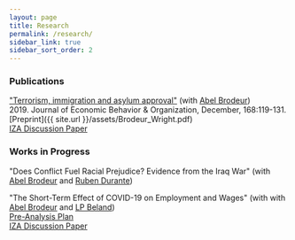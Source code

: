 ```yaml
---
layout: page
title: Research
permalink: /research/
sidebar_link: true
sidebar_sort_order: 2
---
```


### Publications
["Terrorism, immigration and asylum approval"](https://www.sciencedirect.com/science/article/pii/S0167268119303099) (with [Abel Brodeur](https://sites.google.com/site/abelbrodeur/home))  
2019\. Journal of Economic Behavior & Organization, December, 168:119-131.  
[Preprint]({{ site.url }}/assets/Brodeur_Wright.pdf)  
[IZA Discussion Paper](http://ftp.iza.org/dp12635.pdf)  

### Works in Progress
"Does Conflict Fuel Racial Prejudice? Evidence from the Iraq War" (with [Abel Brodeur](https://sites.google.com/site/abelbrodeur/home) and [Ruben Durante](https://www.rubendurante.net/))

"The Short-Term Effect of COVID-19 on Employment and Wages" (with with [Abel Brodeur](https://sites.google.com/site/abelbrodeur/home) and [LP Beland](https://www.lpbeland.com/))  
[Pre-Analysis Plan](https://osf.io/c28t5/)  
[IZA Discussion Paper](http://ftp.iza.org/dp13159.pdf)  
